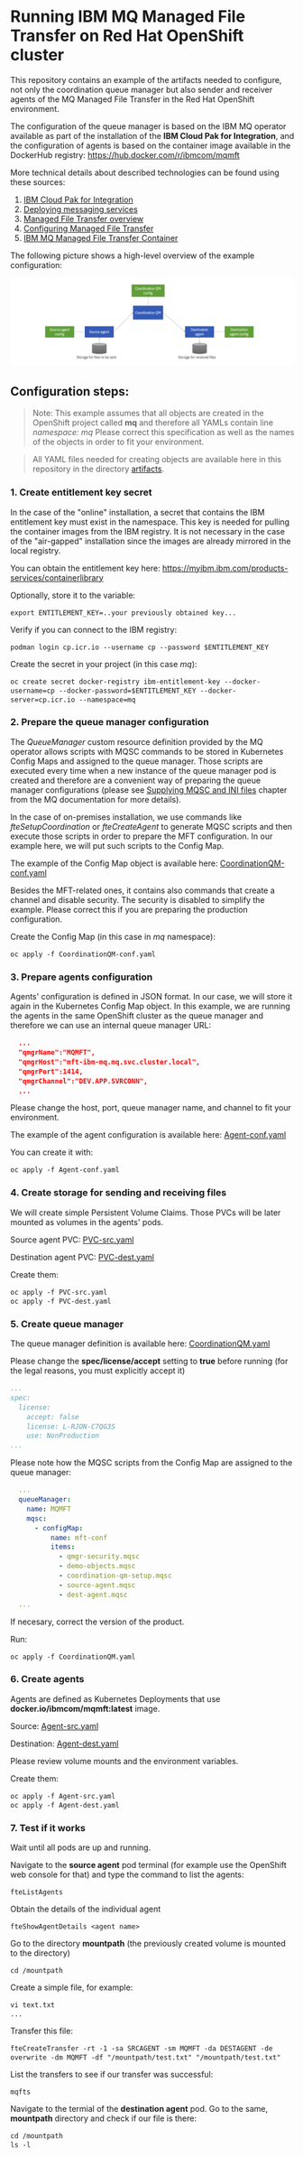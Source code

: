
# Running IBM MQ Managed File Transfer on Red Hat OpenShift cluster


This repository contains an example of the artifacts needed to configure, not only the coordination queue manager but also sender and receiver agents of the MQ Managed File Transfer in the Red Hat OpenShift environment. 

The configuration of the queue manager is based on the IBM MQ operator available as part of the installation of the **IBM Cloud Pak for Integration**, and the configuration of agents is based on the container image available in the DockerHub registry: https://hub.docker.com/r/ibmcom/mqmft


More technical details about described technologies can be found using these sources:
1. [IBM Cloud Pak for Integration](https://www.ibm.com/docs/en/cloud-paks/cp-integration)
2. [Deploying messaging services](https://www.ibm.com/docs/en/cloud-paks/cp-integration/2021.4?topic=deploying-messaging-services)
2. [Managed File Transfer overview](https://www.ibm.com/docs/en/ibm-mq/9.2?topic=overview-managed-file-transfer)
3. [Configuring Managed File Transfer](https://www.ibm.com/docs/en/ibm-mq/9.2?topic=configuring-managed-file-transfer)
4. [IBM MQ Managed File Transfer Container](https://github.com/ibm-messaging/mq-container-mft)

The following picture shows a high-level overview of the example configuration:

![MFT-Config](images/MFT-Config.png)


## Configuration steps:

>Note: This example assumes that all objects are created in the OpenShift project called **mq** and therefore all YAMLs contain line *namespace: mq* 
Please correct this specification as well as the names of the objects in order to fit your environment.

>All YAML files needed for creating objects are available here in this repository in the directory [artifacts](artifacts).

### 1. Create entitlement key secret

In the case of the "online" installation, a secret that contains the IBM entitlement key must exist in the namespace. This key is needed for pulling the container images from the IBM registry. It is not necessary in the case of the "air-gapped" installation since the images are already mirrored in the local registry. 

You can obtain the entitlement key here: https://myibm.ibm.com/products-services/containerlibrary

Optionally, store it to the variable:
```
export ENTITLEMENT_KEY=..your previously obtained key...
```

Verify if you can connect to the IBM registry:
```
podman login cp.icr.io --username cp --password $ENTITLEMENT_KEY
```

Create the secret in your project (in this case *mq*):
```
oc create secret docker-registry ibm-entitlement-key --docker-username=cp --docker-password=$ENTITLEMENT_KEY --docker-server=cp.icr.io --namespace=mq
```

### 2. Prepare the queue manager configuration

The *QueueManager* custom resource definition provided by the MQ operator allows scripts with MQSC commands to be stored in Kubernetes Config Maps and assigned to the queue manager. Those scripts are executed every time when a new instance of the queue manager pod is created and therefore are a convenient way of preparing the queue manager configurations (please see [Supplying MQSC and INI files](https://www.ibm.com/docs/en/ibm-mq/9.2?topic=manager-example-supplying-mqsc-ini-files) chapter from the MQ documentation for more details). 


In the case of on-premises installation, we use commands like *fteSetupCoordination* or *fteCreateAgent* to generate MQSC scripts and then execute those scripts in order to prepare the MFT configuration. In our example here, we will put such scripts to the Config Map. 

The example of the Config Map object is available here: [CoordinationQM-conf.yaml](artifacts/CoordinationQM-conf.yaml)


Besides the MFT-related ones, it contains also commands that create a channel and disable security. The security is disabled to simplify the example. Please correct this if you are preparing the production configuration.

Create the Config Map (in this case in *mq* namespace):
```
oc apply -f CoordinationQM-conf.yaml
```

### 3. Prepare agents configuration

Agents' configuration is defined in JSON format. In our case, we will store it again in the Kubernetes Config Map object. In this example, we are running the agents in the same OpenShift cluster as the queue manager and therefore we can use an internal queue manager URL:

```json
  ...
  "qmgrName":"MQMFT",
  "qmgrHost":"mft-ibm-mq.mq.svc.cluster.local",
  "qmgrPort":1414,
  "qmgrChannel":"DEV.APP.SVRCONN",
  ...
```

Please change the host, port, queue manager name, and channel to fit your environment.

The example of the agent configuration is available here: [Agent-conf.yaml](artifacts/Agent-conf.yaml)

You can create it with:

```
oc apply -f Agent-conf.yaml
```

### 4. Create storage for sending and receiving files

We will create simple Persistent Volume Claims. Those PVCs will be later mounted as volumes in the agents' pods.

Source agent PVC: [PVC-src.yaml](artifacts/PVC-src.yaml)

Destination agent PVC: [PVC-dest.yaml](artifacts/PVC-dest.yaml)

Create them:
```
oc apply -f PVC-src.yaml
oc apply -f PVC-dest.yaml
```

### 5. Create queue manager

The queue manager definition is available here: [CoordinationQM.yaml](artifacts/CoordinationQM.yaml)

Please change the **spec/license/accept** setting to **true** before running (for the legal reasons, you must explicitly accept it)
```yaml
...
spec:
  license:
    accept: false
    license: L-RJON-C7QG3S
    use: NonProduction
...
```

Please note how the MQSC scripts from the Config Map are assigned to the queue manager:
```yaml
  ...
  queueManager:
    name: MQMFT
    mqsc:
      - configMap:
          name: mft-conf
          items:
            - qmgr-security.mqsc
            - demo-objects.mqsc
            - coordination-qm-setup.mqsc
            - source-agent.mqsc
            - dest-agent.mqsc
  ...
```
If necesary, correct the version of the product.

Run:
```
oc apply -f CoordinationQM.yaml
```

### 6. Create agents

Agents are defined as Kubernetes Deployments that use **docker.io/ibmcom/mqmft:latest** image.

Source: [Agent-src.yaml](artifacts/Agent-src.yaml)

Destination: [Agent-dest.yaml](artifacts/Agent-dest.yaml)

Please review volume mounts and the environment variables. 

Create them:
```
oc apply -f Agent-src.yaml
oc apply -f Agent-dest.yaml
```

### 7. Test if it works


Wait until all pods are up and running.

Navigate to the **source agent** pod terminal (for example use the OpenShift web console for that) and type the command to list the agents:
```
fteListAgents
```

Obtain the details of the individual agent
```
fteShowAgentDetails <agent name>
```

Go to the directory **mountpath** (the previously created volume is mounted to the directory)
```
cd /mountpath
``` 
Create a simple file, for example:
```
vi text.txt
...
```

Transfer this file:
```
fteCreateTransfer -rt -1 -sa SRCAGENT -sm MQMFT -da DESTAGENT -de overwrite -dm MQMFT -df "/mountpath/test.txt" "/mountpath/test.txt"
```

List the transfers to see if our transfer was successful:
```
mqfts
```

Navigate to the termial of the **destination agent** pod. Go to the same, **mountpath** directory and check if our file is there:
```
cd /mountpath
ls -l
```















